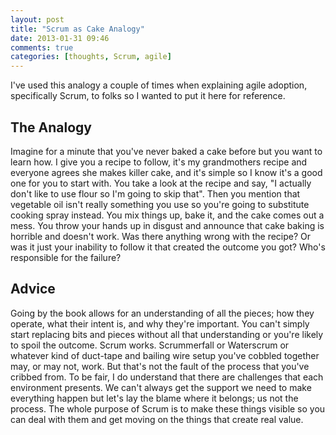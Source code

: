 ```yaml
---
layout: post
title: "Scrum as Cake Analogy"
date: 2013-01-31 09:46
comments: true
categories: [thoughts, Scrum, agile]
---
```

I've used this analogy a couple of times when explaining agile adoption, specifically Scrum, to folks so I wanted to put
it here for reference.

## The Analogy
Imagine for a minute that you've never baked a cake before but you want to learn how. I give you a recipe to follow,
it's my grandmothers recipe and everyone agrees she makes killer cake, and it's simple so I know it's a good one for you
to start with. You take a look at the recipe and say, "I actually don't like to use flour so I'm going to skip that".
Then you mention that vegetable oil isn't really something you use so you're going to substitute cooking spray instead.
You mix things up, bake it, and the cake comes out a mess. You throw your hands up in disgust and announce that cake
baking is horrible and doesn't work. Was there anything wrong with the recipe? Or was it just
your inability to follow it that created the outcome you got? Who's responsible for the failure?

## Advice
Going by the book allows for an understanding of all the pieces; how they operate, what their intent is, and why they're
important. You can't simply start replacing bits and pieces without all that understanding or you're likely to spoil the
outcome. Scrum works. Scrummerfall or Waterscrum or whatever kind of duct-tape and bailing wire setup you've cobbled
together may, or may not, work. But that's not the fault of the process that you've cribbed from.
To be fair, I do understand that there are challenges that each environment presents. We can't always get the support we
need to make everything happen but let's lay the blame where it belongs; us not the process. The
whole purpose of Scrum is to make these things visible so you can deal with them and get moving on the things that
create real value.
